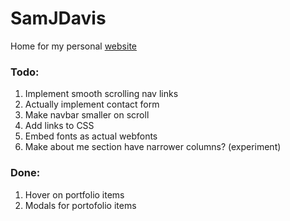 # SamJDavis
Home for my personal [website][1]

### Todo:

1. Implement smooth scrolling nav links
2. Actually implement contact form
3. Make navbar smaller on scroll
4. Add links to CSS
5. Embed fonts as actual webfonts
6. Make about me section have narrower columns? (experiment)

### Done:

1. Hover on portfolio items 
2. Modals for portofolio items

[1]:	http://sjd.co/	
